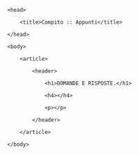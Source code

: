
<!DOCTYPE html> 

<html> 

    <head> 

        <title>Compito :: Appunti</title> 

    </head> 

    <body> 

        <article> 

            <header> 

                <h1>DOMANDE E RISPOSTE.</h1> 

                <h4></h4> 

                <p></p> 

            </header> 

        </article> 

    </body> 

</html>   
